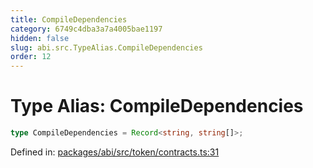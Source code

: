 ```yaml
---
title: CompileDependencies
category: 6749c4dba3a7a4005bae1197
hidden: false
slug: abi.src.TypeAlias.CompileDependencies
order: 12
---
```


# Type Alias: CompileDependencies

```ts
type CompileDependencies = Record<string, string[]>;
```

Defined in: [packages/abi/src/token/contracts.ts:31](https://github.com/zkcloudworker/minatokens-lib/blob/main/packages/abi/src/token/contracts.ts#L31)
